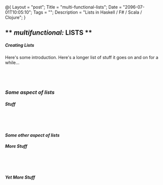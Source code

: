 @{
    Layout = "post";
    Title = "multi-functional-lists";
    Date = "2096-07-01T10:05:10";
    Tags = "";
    Description = "Lists in Haskell / F# / Scala / Clojure";
}

** _multifunctional:_ LISTS **
------------------------------

##### Creating Lists #####

<p class="noCols">
Here's some introduction. Here's a longer list of stuff it goes on and on for a while...
</p>

<div class="flex">

~~~~haskell

~~~~

~~~~fsharp

~~~~

~~~~scala

~~~~

~~~~clojure

~~~~

</div>

### _Some aspect **of** lists_ ###

##### Stuff #####

<div class="flex">

~~~~haskell

~~~~

~~~~fsharp

~~~~

~~~~scala

~~~~

~~~~clojure

~~~~

</div>

#### _Some other aspect **of** lists_ ####

##### More Stuff #####

<div class="flex">

~~~~haskell

~~~~

~~~~fsharp

~~~~

~~~~scala

~~~~

~~~~clojure

~~~~

</div>

##### Yet More Stuff #####

<div class="flex">

~~~~haskell

~~~~

~~~~fsharp

~~~~

~~~~scala

~~~~

~~~~clojure

~~~~

</div>
